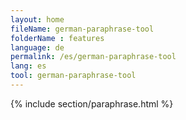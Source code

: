 ```yaml
---
layout: home
fileName: german-paraphrase-tool
folderName : features
language: de
permalink: /es/german-paraphrase-tool
lang: es
tool: german-paraphrase-tool
---
```

{% include section/paraphrase.html %}